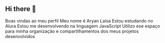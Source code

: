 ## Hi there 👋

Boas vindas ao meu perfil
Meu nome é Aryan Laísa
Estou estudando no Alura
Estou me desenvolvendo na linguagem JavaScript
Utilizo ese espaço para minha organização e compartilhamentos dos meus projetos desenvolvidos
